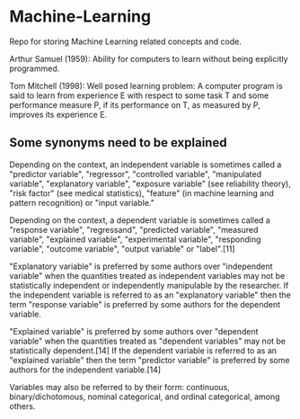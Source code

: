 # Machine-Learning
Repo for storing Machine Learning related concepts and code.

Arthur Samuel (1959): Ability for computers to learn without being explicitly programmed.

Tom Mitchell (1998): Well posed learning problem: A computer program is said to learn from experience E with respect to some task T and some performance measure P, if its performance on T, as measured by P, improves its experience E.

## Some synonyms need to be explained

Depending on the context, an independent variable is sometimes called a "predictor variable", "regressor", "controlled variable", "manipulated variable", "explanatory variable", "exposure variable" (see reliability theory), "risk factor" (see medical statistics), "feature" (in machine learning and pattern recognition) or "input variable."

Depending on the context, a dependent variable is sometimes called a "response variable", "regressand", "predicted variable", "measured variable", "explained variable", "experimental variable", "responding variable", "outcome variable", "output variable" or "label".[11]

"Explanatory variable" is preferred by some authors over "independent variable" when the quantities treated as independent variables may not be statistically independent or independently manipulable by the researcher. If the independent variable is referred to as an "explanatory variable" then the term "response variable" is preferred by some authors for the dependent variable.

"Explained variable" is preferred by some authors over "dependent variable" when the quantities treated as "dependent variables" may not be statistically dependent.[14] If the dependent variable is referred to as an "explained variable" then the term "predictor variable" is preferred by some authors for the independent variable.[14]

Variables may also be referred to by their form: continuous, binary/dichotomous, nominal categorical, and ordinal categorical, among others.
